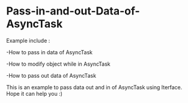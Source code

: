 # Pass-in-and-out-Data-of-AsyncTask

Example include :

-How to pass in data of AsyncTask

-How to modify object while in AsyncTask

-How to pass out data of AsyncTask


This is an example to pass data out and in of AsyncTask using Iterface. Hope it can help you :)
